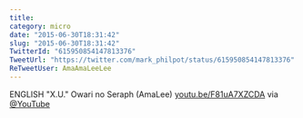 ```yaml
---
title: 
category: micro
date: "2015-06-30T18:31:42"
slug: "2015-06-30T18:31:42"
TwitterId: "615950854147813376"
TweetUrl: "https://twitter.com/mark_philpot/status/615950854147813376"
ReTweetUser: AmaAmaLeeLee
---
```


<i class="fa fa-retweet" aria-hidden="true"></i> ENGLISH "X.U." Owari no Seraph
(AmaLee) [youtu.be/F81uA7XZCDA](https://youtu.be/F81uA7XZCDA) via
[@YouTube](https://twitter.com/YouTube)
